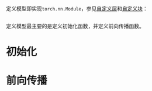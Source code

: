 定义模型即实现`torch.nn.Module`，参见[自定义层](自定义层.md)和[自定义块](自定义块.md)：
```python

```
定义模型最主要的是定义初始化函数，并定义前向传播函数。
# 初始化



# 前向传播